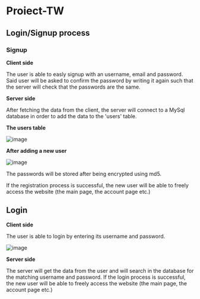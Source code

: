 # Proiect-TW

## Login/Signup process

### Signup


**Client side**

The user is able to easly signup with an username, email and password.
Said user will be asked to confirm the password by writing it again such that the server will check that the passwords are the same.

**Server side**

After fetching the data from the client, the server will connect to a MySql database in order to add the data to the 'users' table.

**The users table**

![image](https://user-images.githubusercontent.com/67517427/173224988-c0d2543a-53e9-4929-b3c7-f46231fd26bc.png)

**After adding a new user**

![image](https://user-images.githubusercontent.com/67517427/173225217-92b21b31-b25a-4009-84b9-ab44b0c9d9c5.png)


The passwords will be stored after being encrypted using md5.

If the registration process is successful, the new user will be able to freely access the website (the main page, the account page etc.)

## Login

**Client side**

The user is able to login by entering its username and password.

![image](https://user-images.githubusercontent.com/67517427/173225171-3fd730af-80d6-4fbf-ac21-f60aabb9c7cc.png)


**Server side**

The server will get the data from the user and will search in the database for the matching username and password.
If the login process is successful, the new user will be able to freely access the website (the main page, the account page etc.)

